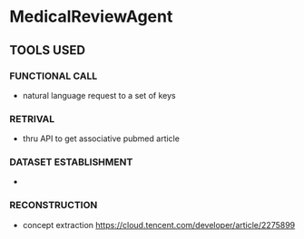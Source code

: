 # MedicalReviewAgent





## TOOLS USED 
### FUNCTIONAL CALL 
- natural language request to a set of keys
### RETRIVAL
- thru API to get associative pubmed article
### DATASET ESTABLISHMENT
- 
### RECONSTRUCTION
- concept extraction
    https://cloud.tencent.com/developer/article/2275899
